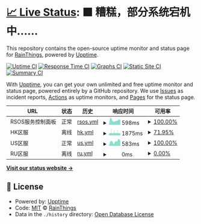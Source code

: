 # [📈 Live Status](https://status.ano404.top): <!--live status--> **🟧 糟糕，部分系统宕机中……**

This repository contains the open-source uptime monitor and status page for [RainThings](rainthings.ml), powered by [Upptime](https://github.com/upptime/upptime).

[![Uptime CI](https://github.com/RainThings/uptime/workflows/Uptime%20CI/badge.svg)](https://github.com/RainThings/uptime/actions?query=workflow%3A%22Uptime+CI%22)
[![Response Time CI](https://github.com/RainThings/uptime/workflows/Response%20Time%20CI/badge.svg)](https://github.com/RainThings/uptime/actions?query=workflow%3A%22Response+Time+CI%22)
[![Graphs CI](https://github.com/RainThings/uptime/workflows/Graphs%20CI/badge.svg)](https://github.com/RainThings/uptime/actions?query=workflow%3A%22Graphs+CI%22)
[![Static Site CI](https://github.com/RainThings/uptime/workflows/Static%20Site%20CI/badge.svg)](https://github.com/RainThings/uptime/actions?query=workflow%3A%22Static+Site+CI%22)
[![Summary CI](https://github.com/RainThings/uptime/workflows/Summary%20CI/badge.svg)](https://github.com/RainThings/uptime/actions?query=workflow%3A%22Summary+CI%22)

With [Upptime](https://upptime.js.org), you can get your own unlimited and free uptime monitor and status page, powered entirely by a GitHub repository. We use [Issues](https://github.com/RainThings/uptime/issues) as incident reports, [Actions](https://github.com/RainThings/uptime/actions) as uptime monitors, and [Pages](https://status.ano404.top) for the status page.

<!--start: status pages-->
<!-- This summary is generated by Upptime (https://github.com/upptime/upptime) -->
<!-- Do not edit this manually, your changes will be overwritten -->
<!-- prettier-ignore -->
| URL | 状态 | 历史 | 响应时间 | 可用率 |
| --- | ------ | ------- | ------------- | ------ |
| <img alt="" src="https://favicons.githubusercontent.com/" height="13"> RSOS服务控制面板 | 正常 | [rsos.yml](https://github.com/RainThings/uptime/commits/HEAD/history/rsos.yml) | <details><summary><img alt="响应时间趋势" src="./graphs/rsos/response-time-week.png" height="20"> 598ms</summary><br><a href="https://status.ano404.top/history/rsos"><img alt="响应时间 533" src="https://img.shields.io/endpoint?url=https%3A%2F%2Fraw.githubusercontent.com%2FRainThings%2Fuptime%2FHEAD%2Fapi%2Frsos%2Fresponse-time.json"></a><br><a href="https://status.ano404.top/history/rsos"><img alt="24小时响应时间 652" src="https://img.shields.io/endpoint?url=https%3A%2F%2Fraw.githubusercontent.com%2FRainThings%2Fuptime%2FHEAD%2Fapi%2Frsos%2Fresponse-time-day.json"></a><br><a href="https://status.ano404.top/history/rsos"><img alt="7天响应时间 598" src="https://img.shields.io/endpoint?url=https%3A%2F%2Fraw.githubusercontent.com%2FRainThings%2Fuptime%2FHEAD%2Fapi%2Frsos%2Fresponse-time-week.json"></a><br><a href="https://status.ano404.top/history/rsos"><img alt="30天响应时间 564" src="https://img.shields.io/endpoint?url=https%3A%2F%2Fraw.githubusercontent.com%2FRainThings%2Fuptime%2FHEAD%2Fapi%2Frsos%2Fresponse-time-month.json"></a><br><a href="https://status.ano404.top/history/rsos"><img alt="1年响应时间 533" src="https://img.shields.io/endpoint?url=https%3A%2F%2Fraw.githubusercontent.com%2FRainThings%2Fuptime%2FHEAD%2Fapi%2Frsos%2Fresponse-time-year.json"></a></details> | <details><summary><a href="https://status.ano404.top/history/rsos">100.00%</a></summary><a href="https://status.ano404.top/history/rsos"><img alt="可用率 93.13%" src="https://img.shields.io/endpoint?url=https%3A%2F%2Fraw.githubusercontent.com%2FRainThings%2Fuptime%2FHEAD%2Fapi%2Frsos%2Fuptime.json"></a><br><a href="https://status.ano404.top/history/rsos"><img alt="4小时可用率 100.00%" src="https://img.shields.io/endpoint?url=https%3A%2F%2Fraw.githubusercontent.com%2FRainThings%2Fuptime%2FHEAD%2Fapi%2Frsos%2Fuptime-day.json"></a><br><a href="https://status.ano404.top/history/rsos"><img alt="7日可用率 100.00%" src="https://img.shields.io/endpoint?url=https%3A%2F%2Fraw.githubusercontent.com%2FRainThings%2Fuptime%2FHEAD%2Fapi%2Frsos%2Fuptime-week.json"></a><br><a href="https://status.ano404.top/history/rsos"><img alt="30日可用率 60.82%" src="https://img.shields.io/endpoint?url=https%3A%2F%2Fraw.githubusercontent.com%2FRainThings%2Fuptime%2FHEAD%2Fapi%2Frsos%2Fuptime-month.json"></a><br><a href="https://status.ano404.top/history/rsos"><img alt="1年可用率 93.13%" src="https://img.shields.io/endpoint?url=https%3A%2F%2Fraw.githubusercontent.com%2FRainThings%2Fuptime%2FHEAD%2Fapi%2Frsos%2Fuptime-year.json"></a></details>
| <img alt="" src="https://favicons.githubusercontent.com/" height="13"> HK区服 | 离线 | [hk.yml](https://github.com/RainThings/uptime/commits/HEAD/history/hk.yml) | <details><summary><img alt="响应时间趋势" src="./graphs/hk/response-time-week.png" height="20"> 1875ms</summary><br><a href="https://status.ano404.top/history/hk"><img alt="响应时间 1984" src="https://img.shields.io/endpoint?url=https%3A%2F%2Fraw.githubusercontent.com%2FRainThings%2Fuptime%2FHEAD%2Fapi%2Fhk%2Fresponse-time.json"></a><br><a href="https://status.ano404.top/history/hk"><img alt="24小时响应时间 2005" src="https://img.shields.io/endpoint?url=https%3A%2F%2Fraw.githubusercontent.com%2FRainThings%2Fuptime%2FHEAD%2Fapi%2Fhk%2Fresponse-time-day.json"></a><br><a href="https://status.ano404.top/history/hk"><img alt="7天响应时间 1875" src="https://img.shields.io/endpoint?url=https%3A%2F%2Fraw.githubusercontent.com%2FRainThings%2Fuptime%2FHEAD%2Fapi%2Fhk%2Fresponse-time-week.json"></a><br><a href="https://status.ano404.top/history/hk"><img alt="30天响应时间 2050" src="https://img.shields.io/endpoint?url=https%3A%2F%2Fraw.githubusercontent.com%2FRainThings%2Fuptime%2FHEAD%2Fapi%2Fhk%2Fresponse-time-month.json"></a><br><a href="https://status.ano404.top/history/hk"><img alt="1年响应时间 1984" src="https://img.shields.io/endpoint?url=https%3A%2F%2Fraw.githubusercontent.com%2FRainThings%2Fuptime%2FHEAD%2Fapi%2Fhk%2Fresponse-time-year.json"></a></details> | <details><summary><a href="https://status.ano404.top/history/hk">71.95%</a></summary><a href="https://status.ano404.top/history/hk"><img alt="可用率 98.82%" src="https://img.shields.io/endpoint?url=https%3A%2F%2Fraw.githubusercontent.com%2FRainThings%2Fuptime%2FHEAD%2Fapi%2Fhk%2Fuptime.json"></a><br><a href="https://status.ano404.top/history/hk"><img alt="4小时可用率 78.52%" src="https://img.shields.io/endpoint?url=https%3A%2F%2Fraw.githubusercontent.com%2FRainThings%2Fuptime%2FHEAD%2Fapi%2Fhk%2Fuptime-day.json"></a><br><a href="https://status.ano404.top/history/hk"><img alt="7日可用率 71.95%" src="https://img.shields.io/endpoint?url=https%3A%2F%2Fraw.githubusercontent.com%2FRainThings%2Fuptime%2FHEAD%2Fapi%2Fhk%2Fuptime-week.json"></a><br><a href="https://status.ano404.top/history/hk"><img alt="30日可用率 91.30%" src="https://img.shields.io/endpoint?url=https%3A%2F%2Fraw.githubusercontent.com%2FRainThings%2Fuptime%2FHEAD%2Fapi%2Fhk%2Fuptime-month.json"></a><br><a href="https://status.ano404.top/history/hk"><img alt="1年可用率 98.82%" src="https://img.shields.io/endpoint?url=https%3A%2F%2Fraw.githubusercontent.com%2FRainThings%2Fuptime%2FHEAD%2Fapi%2Fhk%2Fuptime-year.json"></a></details>
| <img alt="" src="https://favicons.githubusercontent.com/" height="13"> US区服 | 正常 | [us.yml](https://github.com/RainThings/uptime/commits/HEAD/history/us.yml) | <details><summary><img alt="响应时间趋势" src="./graphs/us/response-time-week.png" height="20"> 583ms</summary><br><a href="https://status.ano404.top/history/us"><img alt="响应时间 435" src="https://img.shields.io/endpoint?url=https%3A%2F%2Fraw.githubusercontent.com%2FRainThings%2Fuptime%2FHEAD%2Fapi%2Fus%2Fresponse-time.json"></a><br><a href="https://status.ano404.top/history/us"><img alt="24小时响应时间 610" src="https://img.shields.io/endpoint?url=https%3A%2F%2Fraw.githubusercontent.com%2FRainThings%2Fuptime%2FHEAD%2Fapi%2Fus%2Fresponse-time-day.json"></a><br><a href="https://status.ano404.top/history/us"><img alt="7天响应时间 583" src="https://img.shields.io/endpoint?url=https%3A%2F%2Fraw.githubusercontent.com%2FRainThings%2Fuptime%2FHEAD%2Fapi%2Fus%2Fresponse-time-week.json"></a><br><a href="https://status.ano404.top/history/us"><img alt="30天响应时间 574" src="https://img.shields.io/endpoint?url=https%3A%2F%2Fraw.githubusercontent.com%2FRainThings%2Fuptime%2FHEAD%2Fapi%2Fus%2Fresponse-time-month.json"></a><br><a href="https://status.ano404.top/history/us"><img alt="1年响应时间 435" src="https://img.shields.io/endpoint?url=https%3A%2F%2Fraw.githubusercontent.com%2FRainThings%2Fuptime%2FHEAD%2Fapi%2Fus%2Fresponse-time-year.json"></a></details> | <details><summary><a href="https://status.ano404.top/history/us">100.00%</a></summary><a href="https://status.ano404.top/history/us"><img alt="可用率 89.33%" src="https://img.shields.io/endpoint?url=https%3A%2F%2Fraw.githubusercontent.com%2FRainThings%2Fuptime%2FHEAD%2Fapi%2Fus%2Fuptime.json"></a><br><a href="https://status.ano404.top/history/us"><img alt="4小时可用率 100.00%" src="https://img.shields.io/endpoint?url=https%3A%2F%2Fraw.githubusercontent.com%2FRainThings%2Fuptime%2FHEAD%2Fapi%2Fus%2Fuptime-day.json"></a><br><a href="https://status.ano404.top/history/us"><img alt="7日可用率 100.00%" src="https://img.shields.io/endpoint?url=https%3A%2F%2Fraw.githubusercontent.com%2FRainThings%2Fuptime%2FHEAD%2Fapi%2Fus%2Fuptime-week.json"></a><br><a href="https://status.ano404.top/history/us"><img alt="30日可用率 32.35%" src="https://img.shields.io/endpoint?url=https%3A%2F%2Fraw.githubusercontent.com%2FRainThings%2Fuptime%2FHEAD%2Fapi%2Fus%2Fuptime-month.json"></a><br><a href="https://status.ano404.top/history/us"><img alt="1年可用率 89.33%" src="https://img.shields.io/endpoint?url=https%3A%2F%2Fraw.githubusercontent.com%2FRainThings%2Fuptime%2FHEAD%2Fapi%2Fus%2Fuptime-year.json"></a></details>
| <img alt="" src="https://favicons.githubusercontent.com/" height="13"> RU区服 | 离线 | [ru.yml](https://github.com/RainThings/uptime/commits/HEAD/history/ru.yml) | <details><summary><img alt="响应时间趋势" src="./graphs/ru/response-time-week.png" height="20"> 0ms</summary><br><a href="https://status.ano404.top/history/ru"><img alt="响应时间 1826" src="https://img.shields.io/endpoint?url=https%3A%2F%2Fraw.githubusercontent.com%2FRainThings%2Fuptime%2FHEAD%2Fapi%2Fru%2Fresponse-time.json"></a><br><a href="https://status.ano404.top/history/ru"><img alt="24小时响应时间 0" src="https://img.shields.io/endpoint?url=https%3A%2F%2Fraw.githubusercontent.com%2FRainThings%2Fuptime%2FHEAD%2Fapi%2Fru%2Fresponse-time-day.json"></a><br><a href="https://status.ano404.top/history/ru"><img alt="7天响应时间 0" src="https://img.shields.io/endpoint?url=https%3A%2F%2Fraw.githubusercontent.com%2FRainThings%2Fuptime%2FHEAD%2Fapi%2Fru%2Fresponse-time-week.json"></a><br><a href="https://status.ano404.top/history/ru"><img alt="30天响应时间 0" src="https://img.shields.io/endpoint?url=https%3A%2F%2Fraw.githubusercontent.com%2FRainThings%2Fuptime%2FHEAD%2Fapi%2Fru%2Fresponse-time-month.json"></a><br><a href="https://status.ano404.top/history/ru"><img alt="1年响应时间 1826" src="https://img.shields.io/endpoint?url=https%3A%2F%2Fraw.githubusercontent.com%2FRainThings%2Fuptime%2FHEAD%2Fapi%2Fru%2Fresponse-time-year.json"></a></details> | <details><summary><a href="https://status.ano404.top/history/ru">0.00%</a></summary><a href="https://status.ano404.top/history/ru"><img alt="可用率 84.67%" src="https://img.shields.io/endpoint?url=https%3A%2F%2Fraw.githubusercontent.com%2FRainThings%2Fuptime%2FHEAD%2Fapi%2Fru%2Fuptime.json"></a><br><a href="https://status.ano404.top/history/ru"><img alt="4小时可用率 0.00%" src="https://img.shields.io/endpoint?url=https%3A%2F%2Fraw.githubusercontent.com%2FRainThings%2Fuptime%2FHEAD%2Fapi%2Fru%2Fuptime-day.json"></a><br><a href="https://status.ano404.top/history/ru"><img alt="7日可用率 0.00%" src="https://img.shields.io/endpoint?url=https%3A%2F%2Fraw.githubusercontent.com%2FRainThings%2Fuptime%2FHEAD%2Fapi%2Fru%2Fuptime-week.json"></a><br><a href="https://status.ano404.top/history/ru"><img alt="30日可用率 0.00%" src="https://img.shields.io/endpoint?url=https%3A%2F%2Fraw.githubusercontent.com%2FRainThings%2Fuptime%2FHEAD%2Fapi%2Fru%2Fuptime-month.json"></a><br><a href="https://status.ano404.top/history/ru"><img alt="1年可用率 84.67%" src="https://img.shields.io/endpoint?url=https%3A%2F%2Fraw.githubusercontent.com%2FRainThings%2Fuptime%2FHEAD%2Fapi%2Fru%2Fuptime-year.json"></a></details>

<!--end: status pages-->

[**Visit our status website →**](https://status.ano404.top)

## 📄 License

- Powered by: [Upptime](https://github.com/upptime/upptime)
- Code: [MIT](./LICENSE) © [RainThings](rainthings.ml)
- Data in the `./history` directory: [Open Database License](https://opendatacommons.org/licenses/odbl/1-0/)
